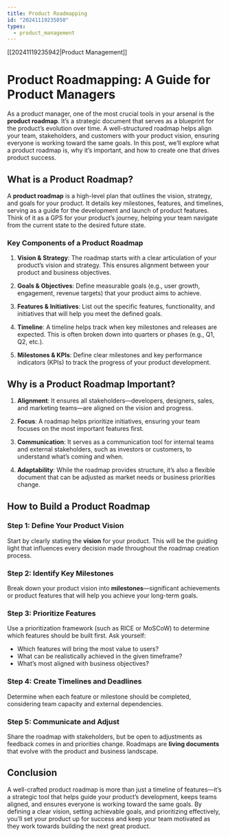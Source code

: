 ```yaml
---
title: Product Roadmapping
id: "20241119235850"
types:
  - product_management
---
```


[[20241119235942|Product Management]]

# Product Roadmapping: A Guide for Product Managers

As a product manager, one of the most crucial tools in your arsenal is the **product roadmap**. It’s a strategic document that serves as a blueprint for the product’s evolution over time. A well-structured roadmap helps align your team, stakeholders, and customers with your product vision, ensuring everyone is working toward the same goals. In this post, we’ll explore what a product roadmap is, why it’s important, and how to create one that drives product success.

## What is a Product Roadmap?

A **product roadmap** is a high-level plan that outlines the vision, strategy, and goals for your product. It details key milestones, features, and timelines, serving as a guide for the development and launch of product features. Think of it as a GPS for your product’s journey, helping your team navigate from the current state to the desired future state.

### Key Components of a Product Roadmap

1. **Vision & Strategy**: The roadmap starts with a clear articulation of your product’s vision and strategy. This ensures alignment between your product and business objectives.
   
2. **Goals & Objectives**: Define measurable goals (e.g., user growth, engagement, revenue targets) that your product aims to achieve.
   
3. **Features & Initiatives**: List out the specific features, functionality, and initiatives that will help you meet the defined goals.
   
4. **Timeline**: A timeline helps track when key milestones and releases are expected. This is often broken down into quarters or phases (e.g., Q1, Q2, etc.).

5. **Milestones & KPIs**: Define clear milestones and key performance indicators (KPIs) to track the progress of your product development.

## Why is a Product Roadmap Important?

1. **Alignment**: It ensures all stakeholders—developers, designers, sales, and marketing teams—are aligned on the vision and progress.
   
2. **Focus**: A roadmap helps prioritize initiatives, ensuring your team focuses on the most important features first.
   
3. **Communication**: It serves as a communication tool for internal teams and external stakeholders, such as investors or customers, to understand what’s coming and when.

4. **Adaptability**: While the roadmap provides structure, it’s also a flexible document that can be adjusted as market needs or business priorities change.

## How to Build a Product Roadmap

### Step 1: Define Your Product Vision

Start by clearly stating the **vision** for your product. This will be the guiding light that influences every decision made throughout the roadmap creation process. 

### Step 2: Identify Key Milestones

Break down your product vision into **milestones**—significant achievements or product features that will help you achieve your long-term goals.

### Step 3: Prioritize Features

Use a prioritization framework (such as RICE or MoSCoW) to determine which features should be built first. Ask yourself:
- Which features will bring the most value to users?
- What can be realistically achieved in the given timeframe?
- What’s most aligned with business objectives?

### Step 4: Create Timelines and Deadlines

Determine when each feature or milestone should be completed, considering team capacity and external dependencies. 

### Step 5: Communicate and Adjust

Share the roadmap with stakeholders, but be open to adjustments as feedback comes in and priorities change. Roadmaps are **living documents** that evolve with the product and business landscape.

## Conclusion

A well-crafted product roadmap is more than just a timeline of features—it’s a strategic tool that helps guide your product’s development, keeps teams aligned, and ensures everyone is working toward the same goals. By defining a clear vision, setting achievable goals, and prioritizing effectively, you’ll set your product up for success and keep your team motivated as they work towards building the next great product.
